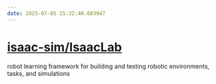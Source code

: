 ```yaml
---
date: 2025-07-05 15:32:40.683947
---
```


# [isaac-sim/IsaacLab](https://github.com/isaac-sim/IsaacLab)

robot learning framework for building and testing robotic environments, tasks, and simulations